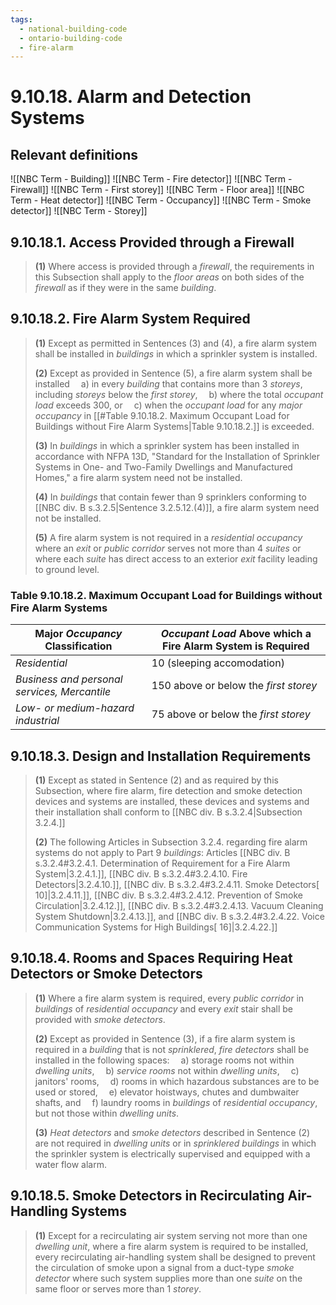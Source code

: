 ```yaml
---
tags:
  - national-building-code
  - ontario-building-code
  - fire-alarm
---
```

# 9.10.18. Alarm and Detection Systems
## Relevant definitions
![[NBC Term - Building]]
![[NBC Term - Fire detector]]
![[NBC Term - Firewall]]
![[NBC Term - First storey]]
![[NBC Term - Floor area]]
![[NBC Term - Heat detector]]
![[NBC Term - Occupancy]]
![[NBC Term - Smoke detector]]
![[NBC Term - Storey]]
## 9.10.18.1. Access Provided through a Firewall
> **(1)** Where access is provided through a *firewall*, the requirements in this Subsection shall apply to the *floor areas* on both sides of the *firewall* as if they were in the same *building*.
## 9.10.18.2. Fire Alarm System Required
> **(1)** Except as permitted in Sentences (3) and (4), a fire alarm system shall be installed in *buildings* in which a sprinkler system is installed.
> 
> **(2)** Except as provided in Sentence (5), a fire alarm system shall be installed
> 	<span>&emsp;</span>a) in every *building* that contains more than $3$ *storeys*, including *storeys* below the *first storey*,
> 	<span>&emsp;</span>b) where the total *occupant load* exceeds $300$, or
> 	<span>&emsp;</span>c) when the *occupant load* for any *major occupancy* in [[#Table 9.10.18.2. Maximum Occupant Load for Buildings without Fire Alarm Systems|Table 9.10.18.2.]] is exceeded.
> 	
> **(3)** In *buildings* in which a sprinkler system has been installed in accordance with NFPA 13D, "Standard for the Installation of Sprinkler Systems in One- and Two-Family Dwellings and Manufactured Homes," a fire alarm system need not be installed.
> 
> **(4)** In *buildings* that contain fewer than $9$ sprinklers conforming to [[NBC div. B s.3.2.5|Sentence 3.2.5.12.(4)]], a fire alarm system need not be installed.
> 
> **(5)** A fire alarm system is not required in a *residential occupancy* where an *exit* or *public corridor* serves not more than $4$ *suites* or where each *suite* has direct access to an exterior *exit* facility leading to ground level.
### Table 9.10.18.2. Maximum Occupant Load for Buildings without Fire Alarm Systems
| Major *Occupancy* Classification             | *Occupant Load* Above which a Fire Alarm System is Required |
| -------------------------------------------- | ----------------------------------------------------------- |
| *Residential*                                | 10 (sleeping accomodation)                                  |
| *Business and personal services, Mercantile* | 150 above or below the *first storey*                       |
| *Low- or medium-hazard industrial*           | 75 above or below the *first storey*                        |
## 9.10.18.3. Design and Installation Requirements
> **(1)** Except as stated in Sentence (2) and as required by this Subsection, where fire alarm, fire detection and smoke detection devices and systems are installed, these devices and systems and their installation shall conform to [[NBC div. B s.3.2.4|Subsection 3.2.4.]]
> 
> **(2)** The following Articles in Subsection 3.2.4. regarding fire alarm systems do not apply to Part 9 *buildings*: Articles [[NBC div. B s.3.2.4#3.2.4.1. Determination of Requirement for a Fire Alarm System|3.2.4.1.]], [[NBC div. B s.3.2.4#3.2.4.10. Fire Detectors|3.2.4.10.]], [[NBC div. B s.3.2.4#3.2.4.11. Smoke Detectors[ 10]|3.2.4.11.]], [[NBC div. B s.3.2.4#3.2.4.12. Prevention of Smoke Circulation|3.2.4.12.]], [[NBC div. B s.3.2.4#3.2.4.13. Vacuum Cleaning System Shutdown|3.2.4.13.]], and [[NBC div. B s.3.2.4#3.2.4.22. Voice Communication Systems for High Buildings[ 16]|3.2.4.22.]]
## 9.10.18.4. Rooms and Spaces Requiring Heat Detectors or Smoke Detectors
> **(1)** Where a fire alarm system is required, every *public corridor* in *buildings* of *residential occupancy* and every *exit* stair shall be provided with *smoke detectors*.
> 
> **(2)** Except as provided in Sentence (3), if a fire alarm system is required in a *building* that is not *sprinklered*, *fire detectors* shall be installed in the following spaces:
> 	<span>&emsp;</span>a) storage rooms not within *dwelling units*,
> 	<span>&emsp;</span>b) *service rooms* not within *dwelling units*,
> 	<span>&emsp;</span>c) janitors' rooms,
> 	<span>&emsp;</span>d) rooms in which hazardous substances are to be used or stored,
> 	<span>&emsp;</span>e) elevator hoistways, chutes and dumbwaiter shafts, and
> 	<span>&emsp;</span>f) laundry rooms in *buildings* of *residential occupancy*, but not those within *dwelling units*.
> 	
> **(3)** *Heat detectors* and *smoke detectors* described in Sentence (2) are not required in *dwelling units* or in *sprinklered buildings* in which the sprinkler system is electrically supervised and equipped with a water flow alarm.
## 9.10.18.5. Smoke Detectors in Recirculating Air-Handling Systems
> **(1)** Except for a recirculating air system serving not more than one *dwelling unit*, where a fire alarm system is required to be installed, every recirculating air-handling system shall be designed to prevent the circulation of smoke upon a signal from a duct-type *smoke detector* where such system supplies more than one *suite* on the same floor or serves more than $1$ *storey*.